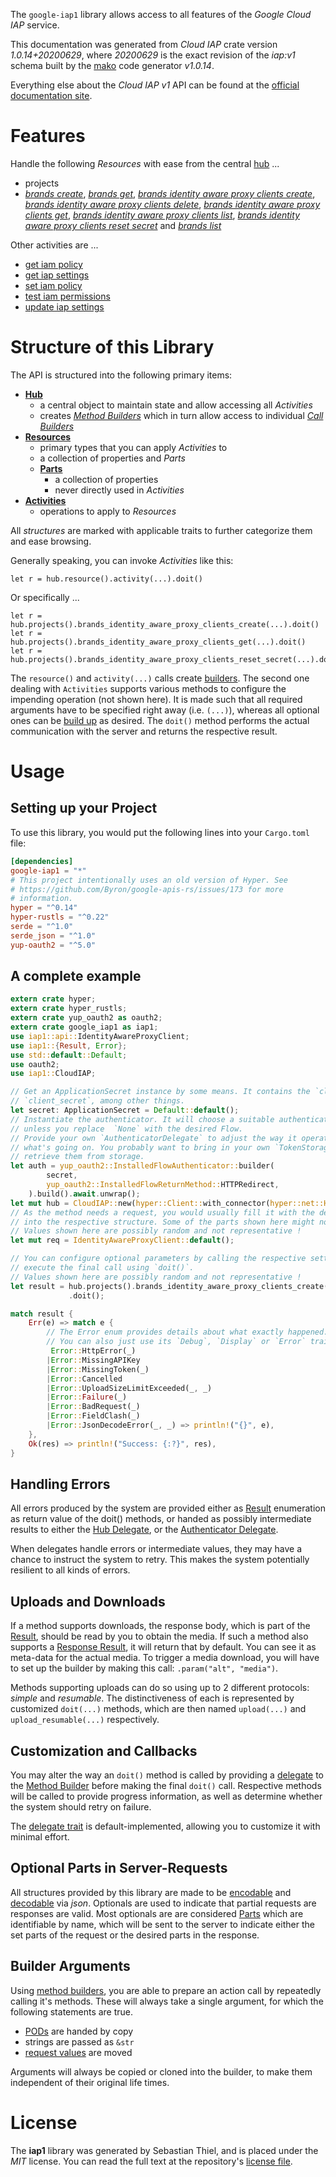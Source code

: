 <!---
DO NOT EDIT !
This file was generated automatically from 'src/mako/api/README.md.mako'
DO NOT EDIT !
-->
The `google-iap1` library allows access to all features of the *Google Cloud IAP* service.

This documentation was generated from *Cloud IAP* crate version *1.0.14+20200629*, where *20200629* is the exact revision of the *iap:v1* schema built by the [mako](http://www.makotemplates.org/) code generator *v1.0.14*.

Everything else about the *Cloud IAP* *v1* API can be found at the
[official documentation site](https://cloud.google.com/iap).
# Features

Handle the following *Resources* with ease from the central [hub](https://docs.rs/google-iap1/1.0.14+20200629/google_iap1/CloudIAP) ... 

* projects
 * [*brands create*](https://docs.rs/google-iap1/1.0.14+20200629/google_iap1/api::ProjectBrandCreateCall), [*brands get*](https://docs.rs/google-iap1/1.0.14+20200629/google_iap1/api::ProjectBrandGetCall), [*brands identity aware proxy clients create*](https://docs.rs/google-iap1/1.0.14+20200629/google_iap1/api::ProjectBrandIdentityAwareProxyClientCreateCall), [*brands identity aware proxy clients delete*](https://docs.rs/google-iap1/1.0.14+20200629/google_iap1/api::ProjectBrandIdentityAwareProxyClientDeleteCall), [*brands identity aware proxy clients get*](https://docs.rs/google-iap1/1.0.14+20200629/google_iap1/api::ProjectBrandIdentityAwareProxyClientGetCall), [*brands identity aware proxy clients list*](https://docs.rs/google-iap1/1.0.14+20200629/google_iap1/api::ProjectBrandIdentityAwareProxyClientListCall), [*brands identity aware proxy clients reset secret*](https://docs.rs/google-iap1/1.0.14+20200629/google_iap1/api::ProjectBrandIdentityAwareProxyClientResetSecretCall) and [*brands list*](https://docs.rs/google-iap1/1.0.14+20200629/google_iap1/api::ProjectBrandListCall)

Other activities are ...

* [get iam policy](https://docs.rs/google-iap1/1.0.14+20200629/google_iap1/api::MethodGetIamPolicyCall)
* [get iap settings](https://docs.rs/google-iap1/1.0.14+20200629/google_iap1/api::MethodGetIapSettingCall)
* [set iam policy](https://docs.rs/google-iap1/1.0.14+20200629/google_iap1/api::MethodSetIamPolicyCall)
* [test iam permissions](https://docs.rs/google-iap1/1.0.14+20200629/google_iap1/api::MethodTestIamPermissionCall)
* [update iap settings](https://docs.rs/google-iap1/1.0.14+20200629/google_iap1/api::MethodUpdateIapSettingCall)



# Structure of this Library

The API is structured into the following primary items:

* **[Hub](https://docs.rs/google-iap1/1.0.14+20200629/google_iap1/CloudIAP)**
    * a central object to maintain state and allow accessing all *Activities*
    * creates [*Method Builders*](https://docs.rs/google-iap1/1.0.14+20200629/google_iap1/client::MethodsBuilder) which in turn
      allow access to individual [*Call Builders*](https://docs.rs/google-iap1/1.0.14+20200629/google_iap1/client::CallBuilder)
* **[Resources](https://docs.rs/google-iap1/1.0.14+20200629/google_iap1/client::Resource)**
    * primary types that you can apply *Activities* to
    * a collection of properties and *Parts*
    * **[Parts](https://docs.rs/google-iap1/1.0.14+20200629/google_iap1/client::Part)**
        * a collection of properties
        * never directly used in *Activities*
* **[Activities](https://docs.rs/google-iap1/1.0.14+20200629/google_iap1/client::CallBuilder)**
    * operations to apply to *Resources*

All *structures* are marked with applicable traits to further categorize them and ease browsing.

Generally speaking, you can invoke *Activities* like this:

```Rust,ignore
let r = hub.resource().activity(...).doit()
```

Or specifically ...

```ignore
let r = hub.projects().brands_identity_aware_proxy_clients_create(...).doit()
let r = hub.projects().brands_identity_aware_proxy_clients_get(...).doit()
let r = hub.projects().brands_identity_aware_proxy_clients_reset_secret(...).doit()
```

The `resource()` and `activity(...)` calls create [builders][builder-pattern]. The second one dealing with `Activities` 
supports various methods to configure the impending operation (not shown here). It is made such that all required arguments have to be 
specified right away (i.e. `(...)`), whereas all optional ones can be [build up][builder-pattern] as desired.
The `doit()` method performs the actual communication with the server and returns the respective result.

# Usage

## Setting up your Project

To use this library, you would put the following lines into your `Cargo.toml` file:

```toml
[dependencies]
google-iap1 = "*"
# This project intentionally uses an old version of Hyper. See
# https://github.com/Byron/google-apis-rs/issues/173 for more
# information.
hyper = "^0.14"
hyper-rustls = "^0.22"
serde = "^1.0"
serde_json = "^1.0"
yup-oauth2 = "^5.0"
```

## A complete example

```Rust
extern crate hyper;
extern crate hyper_rustls;
extern crate yup_oauth2 as oauth2;
extern crate google_iap1 as iap1;
use iap1::api::IdentityAwareProxyClient;
use iap1::{Result, Error};
use std::default::Default;
use oauth2;
use iap1::CloudIAP;

// Get an ApplicationSecret instance by some means. It contains the `client_id` and 
// `client_secret`, among other things.
let secret: ApplicationSecret = Default::default();
// Instantiate the authenticator. It will choose a suitable authentication flow for you, 
// unless you replace  `None` with the desired Flow.
// Provide your own `AuthenticatorDelegate` to adjust the way it operates and get feedback about 
// what's going on. You probably want to bring in your own `TokenStorage` to persist tokens and
// retrieve them from storage.
let auth = yup_oauth2::InstalledFlowAuthenticator::builder(
        secret,
        yup_oauth2::InstalledFlowReturnMethod::HTTPRedirect,
    ).build().await.unwrap();
let mut hub = CloudIAP::new(hyper::Client::with_connector(hyper::net::HttpsConnector::new(hyper_rustls::TlsClient::new())), auth);
// As the method needs a request, you would usually fill it with the desired information
// into the respective structure. Some of the parts shown here might not be applicable !
// Values shown here are possibly random and not representative !
let mut req = IdentityAwareProxyClient::default();

// You can configure optional parameters by calling the respective setters at will, and
// execute the final call using `doit()`.
// Values shown here are possibly random and not representative !
let result = hub.projects().brands_identity_aware_proxy_clients_create(req, "parent")
             .doit();

match result {
    Err(e) => match e {
        // The Error enum provides details about what exactly happened.
        // You can also just use its `Debug`, `Display` or `Error` traits
         Error::HttpError(_)
        |Error::MissingAPIKey
        |Error::MissingToken(_)
        |Error::Cancelled
        |Error::UploadSizeLimitExceeded(_, _)
        |Error::Failure(_)
        |Error::BadRequest(_)
        |Error::FieldClash(_)
        |Error::JsonDecodeError(_, _) => println!("{}", e),
    },
    Ok(res) => println!("Success: {:?}", res),
}

```
## Handling Errors

All errors produced by the system are provided either as [Result](https://docs.rs/google-iap1/1.0.14+20200629/google_iap1/client::Result) enumeration as return value of
the doit() methods, or handed as possibly intermediate results to either the 
[Hub Delegate](https://docs.rs/google-iap1/1.0.14+20200629/google_iap1/client::Delegate), or the [Authenticator Delegate](https://docs.rs/yup-oauth2/*/yup_oauth2/trait.AuthenticatorDelegate.html).

When delegates handle errors or intermediate values, they may have a chance to instruct the system to retry. This 
makes the system potentially resilient to all kinds of errors.

## Uploads and Downloads
If a method supports downloads, the response body, which is part of the [Result](https://docs.rs/google-iap1/1.0.14+20200629/google_iap1/client::Result), should be
read by you to obtain the media.
If such a method also supports a [Response Result](https://docs.rs/google-iap1/1.0.14+20200629/google_iap1/client::ResponseResult), it will return that by default.
You can see it as meta-data for the actual media. To trigger a media download, you will have to set up the builder by making
this call: `.param("alt", "media")`.

Methods supporting uploads can do so using up to 2 different protocols: 
*simple* and *resumable*. The distinctiveness of each is represented by customized 
`doit(...)` methods, which are then named `upload(...)` and `upload_resumable(...)` respectively.

## Customization and Callbacks

You may alter the way an `doit()` method is called by providing a [delegate](https://docs.rs/google-iap1/1.0.14+20200629/google_iap1/client::Delegate) to the 
[Method Builder](https://docs.rs/google-iap1/1.0.14+20200629/google_iap1/client::CallBuilder) before making the final `doit()` call. 
Respective methods will be called to provide progress information, as well as determine whether the system should 
retry on failure.

The [delegate trait](https://docs.rs/google-iap1/1.0.14+20200629/google_iap1/client::Delegate) is default-implemented, allowing you to customize it with minimal effort.

## Optional Parts in Server-Requests

All structures provided by this library are made to be [encodable](https://docs.rs/google-iap1/1.0.14+20200629/google_iap1/client::RequestValue) and 
[decodable](https://docs.rs/google-iap1/1.0.14+20200629/google_iap1/client::ResponseResult) via *json*. Optionals are used to indicate that partial requests are responses 
are valid.
Most optionals are are considered [Parts](https://docs.rs/google-iap1/1.0.14+20200629/google_iap1/client::Part) which are identifiable by name, which will be sent to 
the server to indicate either the set parts of the request or the desired parts in the response.

## Builder Arguments

Using [method builders](https://docs.rs/google-iap1/1.0.14+20200629/google_iap1/client::CallBuilder), you are able to prepare an action call by repeatedly calling it's methods.
These will always take a single argument, for which the following statements are true.

* [PODs][wiki-pod] are handed by copy
* strings are passed as `&str`
* [request values](https://docs.rs/google-iap1/1.0.14+20200629/google_iap1/client::RequestValue) are moved

Arguments will always be copied or cloned into the builder, to make them independent of their original life times.

[wiki-pod]: http://en.wikipedia.org/wiki/Plain_old_data_structure
[builder-pattern]: http://en.wikipedia.org/wiki/Builder_pattern
[google-go-api]: https://github.com/google/google-api-go-client

# License
The **iap1** library was generated by Sebastian Thiel, and is placed 
under the *MIT* license.
You can read the full text at the repository's [license file][repo-license].

[repo-license]: https://github.com/Byron/google-apis-rsblob/master/LICENSE.md
